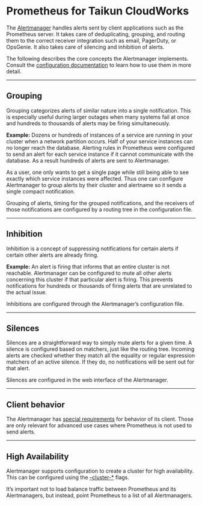 # **Prometheus for Taikun CloudWorks**

The [Alertmanager](https://github.com/prometheus/alertmanager) handles alerts sent by client applications such as the Prometheus server. It takes care of deduplicating, grouping, and routing them to the correct receiver integration such as email, PagerDuty, or OpsGenie. It also takes care of silencing and inhibition of alerts.

The following describes the core concepts the Alertmanager implements. Consult the [configuration documentation](https://prometheus.io/docs/alerting/latest/configuration/) to learn how to use them in more detail.

---

## **Grouping**

Grouping categorizes alerts of similar nature into a single notification. This is especially useful during larger outages when many systems fail at once and hundreds to thousands of alerts may be firing simultaneously.

**Example:** Dozens or hundreds of instances of a service are running in your cluster when a network partition occurs. Half of your service instances can no longer reach the database. Alerting rules in Prometheus were configured to send an alert for each service instance if it cannot communicate with the database. As a result hundreds of alerts are sent to Alertmanager.

As a user, one only wants to get a single page while still being able to see exactly which service instances were affected. Thus one can configure Alertmanager to group alerts by their cluster and alertname so it sends a single compact notification.

Grouping of alerts, timing for the grouped notifications, and the receivers of those notifications are configured by a routing tree in the configuration file.

---

## **Inhibition**

Inhibition is a concept of suppressing notifications for certain alerts if certain other alerts are already firing.

**Example:** An alert is firing that informs that an entire cluster is not reachable. Alertmanager can be configured to mute all other alerts concerning this cluster if that particular alert is firing. This prevents notifications for hundreds or thousands of firing alerts that are unrelated to the actual issue.

Inhibitions are configured through the Alertmanager’s configuration file.

---

## **Silences**

Silences are a straightforward way to simply mute alerts for a given time. A silence is configured based on matchers, just like the routing tree. Incoming alerts are checked whether they match all the equality or regular expression matchers of an active silence. If they do, no notifications will be sent out for that alert.

Silences are configured in the web interface of the Alertmanager.

---

## **Client behavior**

The Alertmanager has [special requirements](https://prometheus.io/docs/alerting/latest/clients/) for behavior of its client. Those are only relevant for advanced use cases where Prometheus is not used to send alerts.

---

## **High Availability**

Alertmanager supports configuration to create a cluster for high availability. This can be configured using the [–cluster-\*](https://github.com/prometheus/alertmanager#high-availability) flags.

It’s important not to load balance traffic between Prometheus and its Alertmanagers, but instead, point Prometheus to a list of all Alertmanagers.
